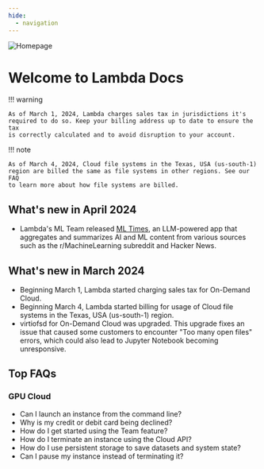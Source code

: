 ```yaml
---
hide:
  - navigation
---
```


![Homepage](assets/img/homepage-image.png)

# Welcome to Lambda Docs

!!! warning

    As of March 1, 2024, Lambda charges sales tax in jurisdictions it's
    required to do so. Keep your billing address up to date to ensure the tax
    is correctly calculated and to avoid disruption to your account.

!!! note

    As of March 4, 2024, Cloud file systems in the Texas, USA (us-south-1)
    region are billed the same as file systems in other regions. See our FAQ
    to learn more about how file systems are billed.

## What's new in April 2024

- Lambda's ML Team released [ML Times](https://news.lambdalabs.com/news/today), an LLM-powered app that aggregates and
  summarizes AI and ML content from various sources such as the
  r/MachineLearning subreddit and Hacker News.

## What's new in March 2024

- Beginning March 1, Lambda started charging sales tax for On-Demand Cloud.
- Beginning March 4, Lambda started billing for usage of Cloud file systems in
  the Texas, USA (us-south-1) region.
- virtiofsd for On-Demand Cloud was upgraded. This upgrade fixes an issue that
  caused some customers to encounter "Too many open files" errors, which could
  also lead to Jupyter Notebook becoming unresponsive.

## Top FAQs

### GPU Cloud

- Can I launch an instance from the command line?
- Why is my credit or debit card being declined?
- How do I get started using the Team feature?
- How do I terminate an instance using the Cloud API?
- How do I use persistent storage to save datasets and system state?
- Can I pause my instance instead of terminating it?
